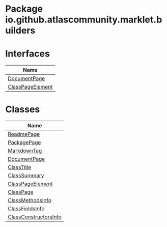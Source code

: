 Package io.github.atlascommunity.marklet.builders
=================================================
Interfaces
==========
| Name                                    |
| --------------------------------------- |
| [DocumentPage](DocumentPage.md)         |
| [ClassPageElement](ClassPageElement.md) |
Classes
=======
| Name                                              |
| ------------------------------------------------- |
| [ReadmePage](ReadmePage.md)                       |
| [PackagePage](PackagePage.md)                     |
| [MarkdownTag](MarkdownTag.md)                     |
| [DocumentPage](DocumentPage.md)                   |
| [ClassTitle](ClassTitle.md)                       |
| [ClassSummary](ClassSummary.md)                   |
| [ClassPageElement](ClassPageElement.md)           |
| [ClassPage](ClassPage.md)                         |
| [ClassMethodsInfo](ClassMethodsInfo.md)           |
| [ClassFieldsInfo](ClassFieldsInfo.md)             |
| [ClassConstructorsInfo](ClassConstructorsInfo.md) |
